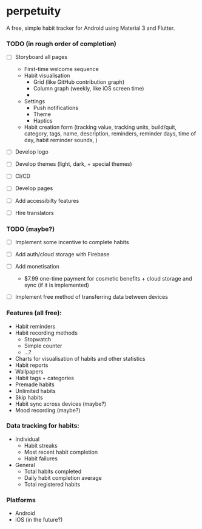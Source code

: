 # perpetuity

A free, simple habit tracker for Android using Material 3 and Flutter.


### TODO (in rough order of completion)

- [ ] Storyboard all pages
  - First-time welcome sequence
  - Habit visualisation
    - Grid (like GitHub contribution graph) 
    - Column graph (weekly, like iOS screen time)
    - 
  - Settings
    - Push notifications
    - Theme
    - Haptics
  - Habit creation form (tracking value, tracking units, build/quit, category, tags, name, description, reminders, reminder days, time of day, habit reminder sounds, )
- [ ] Develop logo
- [ ] Develop themes (light, dark, + special themes)  
- [ ] CI/CD
- [ ] Develop pages
- [ ] Add accessibilty features
- [ ] Hire translators


### TODO (maybe?)

- [ ] Implement some incentive to complete habits
- [ ] Add auth/cloud storage with Firebase
- [ ] Add monetisation
  - $7.99 one-time payment for cosmetic benefits + cloud storage and sync (if it is implemented)
- [ ] Implement free method of transferring data between devices


### Features (all free):

- Habit reminders
- Habit recording methods
  - Stopwatch
  - Simple counter
  - ...?
- Charts for visualisation of habits and other statistics
- Habit reports
- Wallpapers
- Habit tags + categories
- Premade habits
- Unlimited habits
- Skip habits
- Habit sync across devices (maybe?)
- Mood recording (maybe?)


### Data tracking for habits:

- Individual
  - Habit streaks
  - Most recent habit completion
  - Habit failures
- General
  - Total habits completed
  - Daily habit completion average
  - Total registered habits


### Platforms

- Android
- iOS (in the future?)